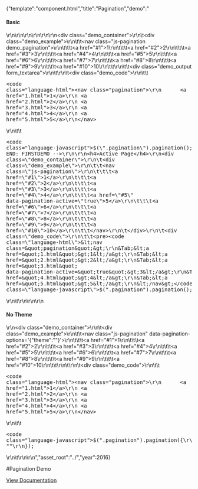 {"template":"component.html","title":"Pagination","demo":"<h4>Basic</h4>\r\n\r\n<!-- START: FIRSTDEMO -->\r\n\r\n<script>\r\n\tvar $demoOutput;\r\n\r\n\t$(function() {\r\n\t\t$demoOutput = $(\".demo_output\");\r\n\r\n\t\t$(\".demo_pagination\").on(\"update.pagination\", function(e, page) {\r\n\t\t\t$demoOutput.prepend('<strong>Index: </strong>' + page + '</span><br>');\r\n\t\t});\r\n\t});\r\n</script>\r\n\r\n<div class=\"demo_container\">\r\n\t<div class=\"demo_example\">\r\n\t\t<nav class=\"js-pagination demo_pagination\">\r\n\t\t\t<a href=\"#1\">1</a>\r\n\t\t\t<a href=\"#2\">2</a>\r\n\t\t\t<a href=\"#3\">3</a>\r\n\t\t\t<a href=\"#4\">4</a>\r\n\t\t\t<a href=\"#5\">5</a>\r\n\t\t\t<a href=\"#6\">6</a>\r\n\t\t\t<a href=\"#7\">7</a>\r\n\t\t\t<a href=\"#8\">8</a>\r\n\t\t\t<a href=\"#9\">9</a>\r\n\t\t\t<a href=\"#10\">10</a>\r\n\t\t</nav>\r\n\t\t<div class=\"demo_output form_textarea\"></div>\r\n\t</div>\r\n\t<div class=\"demo_code\">\r\n\t\t<pre><code class=\"language-html\">&lt;nav class=&quot;pagination&quot;&gt;\r\n&Tab;&lt;a href=&quot;1.html&quot;&gt;1&lt;/a&gt;\r\n&Tab;&lt;a href=&quot;2.html&quot;&gt;2&lt;/a&gt;\r\n&Tab;&lt;a href=&quot;3.html&quot;&gt;3&lt;/a&gt;\r\n&Tab;&lt;a href=&quot;4.html&quot;&gt;4&lt;/a&gt;\r\n&Tab;&lt;a href=&quot;5.html&quot;&gt;5&lt;/a&gt;\r\n&lt;/nav&gt;</code></pre>\r\n\t\t<pre><code class=\"language-javascript\">$(\".pagination\").pagination();</code></pre>\r\n\t</div>\r\n</div>\r\n\r\n<!-- END: FIRSTDEMO -->\r\n\r\n<h4>Active Page</h4>\r\n<div class=\"demo_container\">\r\n\t<div class=\"demo_example\">\r\n\t\t<nav class=\"js-pagination\">\r\n\t\t\t<a href=\"#1\">1</a>\r\n\t\t\t<a href=\"#2\">2</a>\r\n\t\t\t<a href=\"#3\">3</a>\r\n\t\t\t<a href=\"#4\">4</a>\r\n\t\t\t<a href=\"#5\" data-pagination-active=\"true\">5</a>\r\n\t\t\t<a href=\"#6\">6</a>\r\n\t\t\t<a href=\"#7\">7</a>\r\n\t\t\t<a href=\"#8\">8</a>\r\n\t\t\t<a href=\"#9\">9</a>\r\n\t\t\t<a href=\"#10\">10</a>\r\n\t\t</nav>\r\n\t</div>\r\n\t<div class=\"demo_code\">\r\n\t\t<pre><code class=\"language-html\">&lt;nav class=&quot;pagination&quot;&gt;\r\n&Tab;&lt;a href=&quot;1.html&quot;&gt;1&lt;/a&gt;\r\n&Tab;&lt;a href=&quot;2.html&quot;&gt;2&lt;/a&gt;\r\n&Tab;&lt;a href=&quot;3.html&quot; data-pagination-active=&quot;true&quot;&gt;3&lt;/a&gt;\r\n&Tab;&lt;a href=&quot;4.html&quot;&gt;4&lt;/a&gt;\r\n&Tab;&lt;a href=&quot;5.html&quot;&gt;5&lt;/a&gt;\r\n&lt;/nav&gt;</code></pre>\r\n\t\t<pre><code class=\"language-javascript\">$(\".pagination\").pagination();</code></pre>\r\n\t</div>\r\n</div>\r\n\r\n<h4>No Theme</h4>\r\n<div class=\"demo_container\">\r\n\t<div class=\"demo_example\">\r\n\t\t<nav class=\"js-pagination\" data-pagination-options='{\"theme\":\"\"}'>\r\n\t\t\t<a href=\"#1\">1</a>\r\n\t\t\t<a href=\"#2\">2</a>\r\n\t\t\t<a href=\"#3\">3</a>\r\n\t\t\t<a href=\"#4\">4</a>\r\n\t\t\t<a href=\"#5\">5</a>\r\n\t\t\t<a href=\"#6\">6</a>\r\n\t\t\t<a href=\"#7\">7</a>\r\n\t\t\t<a href=\"#8\">8</a>\r\n\t\t\t<a href=\"#9\">9</a>\r\n\t\t\t<a href=\"#10\">10</a>\r\n\t\t</nav>\r\n\t</div>\r\n\t<div class=\"demo_code\">\r\n\t\t<pre><code class=\"language-html\">&lt;nav class=&quot;pagination&quot;&gt;\r\n&Tab;&lt;a href=&quot;1.html&quot;&gt;1&lt;/a&gt;\r\n&Tab;&lt;a href=&quot;2.html&quot;&gt;2&lt;/a&gt;\r\n&Tab;&lt;a href=&quot;3.html&quot;&gt;3&lt;/a&gt;\r\n&Tab;&lt;a href=&quot;4.html&quot;&gt;4&lt;/a&gt;\r\n&Tab;&lt;a href=&quot;5.html&quot;&gt;5&lt;/a&gt;\r\n&lt;/nav&gt;</code></pre>\r\n\t\t<pre><code class=\"language-javascript\">$(\".pagination\").pagination({\r\n\ttheme: \"\"\r\n});</code></pre>\r\n\t</div>\r\n</div>\r\n","asset_root":"../","year":2016}

 #Pagination Demo
<p class="back_link"><a href="https://formstone.it/components/pagination">View Documentation</a></p>